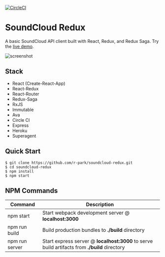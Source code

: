 [![CircleCI](https://circleci.com/gh/r-park/soundcloud-redux.svg?style=shield&circle-token=f1dddd8dfa05f08655f30b7d7451d23360f63652)](https://circleci.com/gh/r-park/soundcloud-redux)


# SoundCloud Redux

A basic SoundCloud API client built with React, Redux, and Redux Saga. Try the [live demo](https://soundcloud-redux.herokuapp.com).

![screenshot](http://i.imgur.com/nylCI4T.png)


Stack
-----

- React (Create-React-App)
- React-Redux
- React-Router
- Redux-Saga
- RxJS
- Immutable
- Ava
- Circle CI
- Express
- Heroku
- Superagent


Quick Start
-----------

```shell
$ git clone https://github.com/r-park/soundcloud-redux.git
$ cd soundcloud-redux
$ npm install
$ npm start
```


NPM Commands
------------

|Command|Description|
|---|---|
|npm start|Start webpack development server @ **localhost:3000**|
|npm run build|Build production bundles to **./build** directory|
|npm run server|Start express server @ **localhost:3000** to serve build artifacts from **./build** directory|
